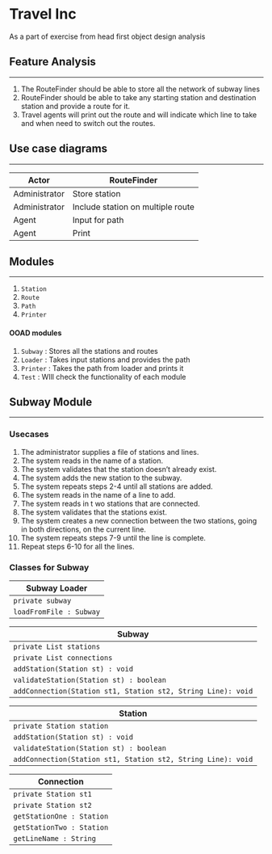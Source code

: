 # Travel Inc
As a part of exercise from head first object design analysis 

## Feature Analysis
---
1. The RouteFinder should be able to store all the network of subway lines 
2. RouteFinder should be able to take any starting station and destination station and provide a route for it.
3. Travel agents will print out the route and will indicate which line to take and when need to switch out the routes. 


## Use case diagrams
---

|Actor|RouteFinder |
|---|--|
|Administrator| Store station|    
|Administrator| Include station on multiple route|
|Agent| Input for path|
|Agent| Print|


## Modules 
---
 1. `Station`
 2. `Route`
 3. `Path`
 4. `Printer` 

#### OOAD modules 
1. `Subway` : Stores all the stations and routes 
2. `Loader` : Takes input stations and provides the path
3. `Printer` : Takes the path from loader and prints it
4. `Test` : WIll check the functionality of each module


## Subway Module 
---
### Usecases
1. The administrator supplies a file of stations and lines.
2. The system reads in the name of a station.
3. The system validates that the station doesn’t already exist.
4. The system adds the new station to the subway.
5. The system repeats steps 2-4 until all stations are added.
6. The system reads in the name of a line to add.
7. The system reads in t wo stations that are connected.
8. The system validates that the stations exist.
9. The system creates a new connection between the two
stations, going in both directions, on the current line.
10. The system repeats steps 7-9 until the line is complete.
11. Repeat steps 6-10 for all the lines.

### Classes for Subway 

|Subway Loader|
|-------|
|`private subway`|
|`loadFromFile : Subway`|

|Subway|
|-------|
|`private List stations`|
|`private List connections`|
|`addStation(Station st) : void`|
|`validateStation(Station st) : boolean`|
|`addConnection(Station st1, Station st2, String Line): void`|

|Station|
|-------|
|`private Station station`|
|`addStation(Station st) : void`|
|`validateStation(Station st) : boolean`|
|`addConnection(Station st1, Station st2, String Line): void`|


|Connection|
|-------|
|`private Station st1`|
|`private Station st2`|
|`getStationOne : Station`|
|`getStationTwo : Station`|
|`getLineName : String`|

